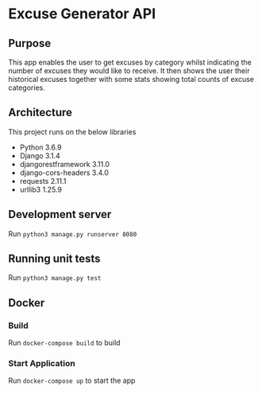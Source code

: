 # Excuse Generator API

## Purpose
This app enables the user to get excuses by category whilst indicating the number of excuses they would like to receive.
It then shows the user their historical excuses together with some stats showing total counts of excuse categories.


## Architecture
This project runs on the below libraries

- Python 3.6.9
- Django 3.1.4
- djangorestframework 3.11.0
- django-cors-headers 3.4.0
- requests 2.11.1
- urllib3 1.25.9


## Development server
Run `python3 manage.py runserver 8080`


## Running unit tests
Run `python3 manage.py test`


## Docker
### Build
Run `docker-compose build` to build


### Start Application
Run `docker-compose up` to start the app
